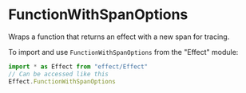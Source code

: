 # FunctionWithSpanOptions

Wraps a function that returns an effect with a new span for tracing.

To import and use `FunctionWithSpanOptions` from the "Effect" module:

```ts
import * as Effect from "effect/Effect"
// Can be accessed like this
Effect.FunctionWithSpanOptions
```
